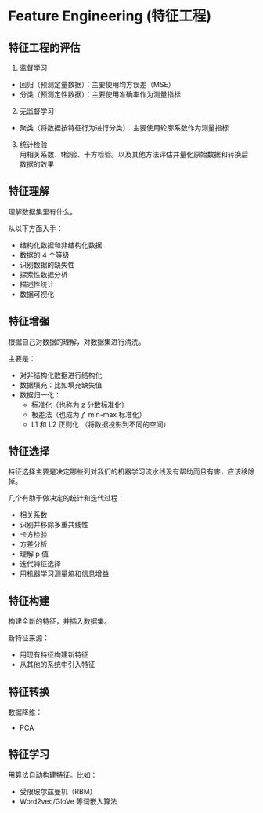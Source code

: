 # Feature Engineering (特征工程)

## 特征工程的评估

1. 监督学习
- 回归（预测定量数据）：主要使用均方误差（MSE）
- 分类（预测定性数据）：主要使用准确率作为测量指标

2. 无监督学习
- 聚类（将数据按特征行为进行分类）：主要使用轮廓系数作为测量指标

3. 统计检验   
用相关系数、t检验、卡方检验。以及其他方法评估并量化原始数据和转换后数据的效果

## 特征理解

理解数据集里有什么。

从以下方面入手：
- 结构化数据和非结构化数据
- 数据的 4 个等级
- 识别数据的缺失性
- 探索性数据分析
- 描述性统计
- 数据可视化


## 特征增强

根据自己对数据的理解，对数据集进行清洗。

主要是：
- 对非结构化数据进行结构化
- 数据填充：比如填充缺失值
- 数据归一化：
  - 标准化（也称为 z 分数标准化）
  - 极差法（也成为了 min-max 标准化）
  - L1 和 L2 正则化 （将数据投影到不同的空间）

## 特征选择

特征选择主要是决定哪些列对我们的机器学习流水线没有帮助而且有害，应该移除掉。

几个有助于做决定的统计和迭代过程：
- 相关系数
- 识别并移除多重共线性
- 卡方检验
- 方差分析
- 理解 p 值
- 迭代特征选择
- 用机器学习测量熵和信息增益

## 特征构建

构建全新的特征，并插入数据集。

新特征来源：
- 用现有特征构建新特征
- 从其他的系统中引入特征

## 特征转换

数据降维：
- PCA

## 特征学习

用算法自动构建特征。比如：
- 受限玻尔兹曼机（RBM）
- Word2vec/GloVe 等词嵌入算法